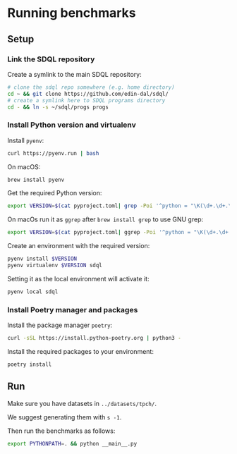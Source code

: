 # Running benchmarks

## Setup

### Link the SDQL repository

Create a symlink to the main SDQL repository:

```sh
# clone the sdql repo somewhere (e.g. home directory)
cd ~ && git clone https://github.com/edin-dal/sdql/
# create a symlink here to SDQL programs directory
cd - && ln -s ~/sdql/progs progs
```

### Install Python version and virtualenv

Install `pyenv`:

```sh
curl https://pyenv.run | bash
```

On macOS:

```sh
brew install pyenv
```

Get the required Python version:

```sh
export VERSION=$(cat pyproject.toml| grep -Poi '^python = "\K(\d+.\d+.\d+)')
```

On macOs run it as `ggrep` after `brew install grep` to use GNU grep:

```sh
export VERSION=$(cat pyproject.toml| ggrep -Poi '^python = "\K(\d+.\d+.\d+)')
```

Create an environment with the required version:

```sh
pyenv install $VERSION
pyenv virtualenv $VERSION sdql
```

Setting it as the local environment will activate it:

```sh
pyenv local sdql
```

### Install Poetry manager and packages

Install the package manager `poetry`:

```sh
curl -sSL https://install.python-poetry.org | python3 -
```

Install the required packages to your environment:

```sh
poetry install
```

## Run

Make sure you have datasets in `../datasets/tpch/`.

We suggest generating them with `s -1`.

Then run the benchmarks as follows:

```sh
export PYTHONPATH=. && python __main__.py
```

